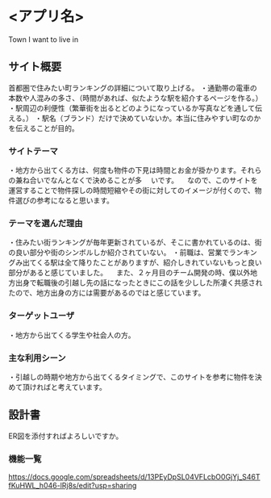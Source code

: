 # <アプリ名>
Town I want to live in

## サイト概要
首都圏で住みたい町ランキングの詳細について取り上げる。
・通勤帯の電車の本数や人混みの多さ、（時間があれば、似たような駅を紹介するページを作る。）
・駅周辺の利便性（繁華街を出るとどのようになっているか写真などを通して伝える。）
・駅名（ブランド）だけで決めていないか。本当に住みやすい町なのかを伝えることが目的。

### サイトテーマ
・地方から出てくる方は、何度も物件の下見は時間とお金が掛かります。それらの兼ね合いでなんとなくで決めることが多   　いです。
　なので、このサイトを運営することで物件探しの時間短縮やその街に対してのイメージが付くので、物件選びの参考になると思います。

### テーマを選んだ理由
・住みたい街ランキングが毎年更新されているが、そこに書かれているのは、街の良い部分や街のシンボルしか紹介されていない。
・前職は、営業でランキングみ出てくる駅は全て降りたことがありますが、紹介しきれていないもっと良い部分があると感じていました。
　また、２ヶ月目のチーム開発の時、僕以外地方出身で転職後の引越し先の話になったときにこの話を少しした所凄く共感されたので、地方出身の方には需要があるのではと感じています。

### ターゲットユーザ
・地方から出てくる学生や社会人の方。

### 主な利用シーン
・引越しの時期や地方から出てくるタイミングで、このサイトを参考に物件を決めて頂ければと考えています。

## 設計書
ER図を添付すればよろしいですか。



### 機能一覧
https://docs.google.com/spreadsheets/d/13PEyDpSL04VFLcbO0GjYj_S46TfKuHWL_h046-lRj8s/edit?usp=sharing
